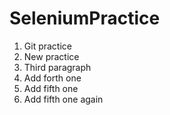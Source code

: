 # SeleniumPractice
1. Git practice
2. New practice
3. Third paragraph
4. Add forth one
5. Add fifth one
5. Add fifth one again